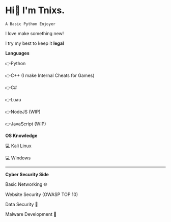 # Hi👋 I'm **Tnixs.** 
`A Basic Python Enjoyer`

I love make something new!

I try my best to keep it **legal**


**Languages**

👉Python
 
👉C++ (I make Internal Cheats for Games)

👉C# 

👉Luau

👉NodeJS (WIP)

👉JavaScript (WIP)
 
**OS Knowledge**

💻 Kali Linux

💻 Windows


--------------------------------------------
**Cyber Security Side**

Basic Networking 🌐

Website Security (OWASP TOP 10)

Data Security 📁

Malware Development 🦠

